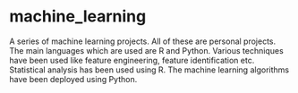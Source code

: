 # machine_learning
A series of machine learning projects. All of these are personal projects. The main languages which are used are R and Python. Various techniques have been used like feature engineering, feature identification etc. Statistical analysis has been used using R. The machine learning algorithms have been deployed using Python.
